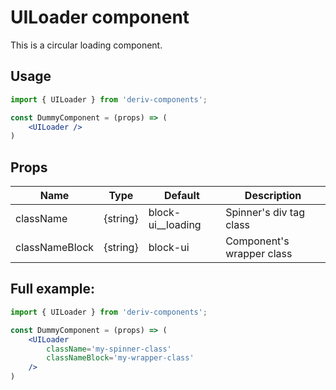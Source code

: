 # UILoader component
This is a circular loading component.

## Usage
 
```jsx
import { UILoader } from 'deriv-components';

const DummyComponent = (props) => (
    <UILoader />
)
```

## Props

| Name             | Type                   | Default            | Description                                                                                                              |
|------------------|------------------------|--------------------|--------------------------------------------------------------------------------------------------------------------------|
| className        | {string}               | block-ui__loading  | Spinner's div tag class                                                                                                  |
| classNameBlock   | {string}               | block-ui           | Component's wrapper class                                                                                                |


## Full example:

```jsx
import { UILoader } from 'deriv-components';

const DummyComponent = (props) => (
    <UILoader 
        className='my-spinner-class'
        classNameBlock='my-wrapper-class'
    />
)
```
